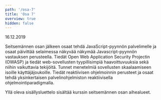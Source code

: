 ```yaml
---
path: '/osa-7'
title: 'Osa 7'
overview: true
hidden: false
---
```


<deadline>16.12.2019</deadline>


Seitsemännen osan jälkeen osaat tehdä JavaScript-pyynnön palvelimelle ja osaat päivittää selaimessa näkyvää näkymää Javascript-pyynnön vastauksen perusteella. Tiedät Open Web Application Security Projectin (OWASP) ja tiedät web-sovellusten tyypillisimpiä haavoittuvuuksia sekä niihin vaikuttavia tekijöitä. Tunnet menetelmiä sovellusten skaalaamiseen isoille käyttäjäjoukoille. Tiedät reaktiivisen ohjelmoinnin perusteet ja osaat tehdä yksinkertaisen palvelinohjelmiston reaktiivisella ohjelmointiparadigmalla.


<please-login></please-login>

<pages-in-this-section></pages-in-this-section>

Yllä oleva sisällysluettelo sisältää kurssin seitsemännen osan aihealueet.

<exercises-in-this-section></exercises-in-this-section>
